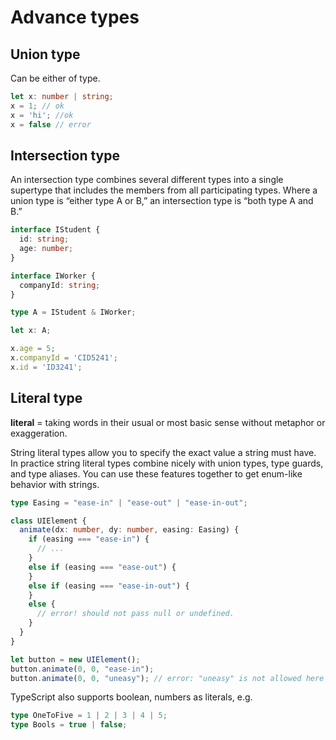 # Advance types

## Union type

Can be either of type.

```typescript
let x: number | string;
x = 1; // ok
x = 'hi'; //ok
x = false // error
```

## Intersection type

An intersection type combines several different types into a single supertype that includes the members from all participating types. Where a union type is “either type A or B,” an intersection type is “both type A and B.”

```typescript
interface IStudent {
  id: string;
  age: number;
}

interface IWorker {
  companyId: string;
}

type A = IStudent & IWorker;

let x: A;

x.age = 5;
x.companyId = 'CID5241';
x.id = 'ID3241';
```

## Literal type

**literal** = taking words in their usual or most basic sense without metaphor or exaggeration.

String literal types allow you to specify the exact value a string must have. In practice string literal types combine nicely with union types, type guards, and type aliases. You can use these features together to get enum-like behavior with strings.

```typescript
type Easing = "ease-in" | "ease-out" | "ease-in-out";

class UIElement {
  animate(dx: number, dy: number, easing: Easing) {
    if (easing === "ease-in") {
      // ...
    }
    else if (easing === "ease-out") {
    }
    else if (easing === "ease-in-out") {
    }
    else {
      // error! should not pass null or undefined.
    }
  }
}

let button = new UIElement();
button.animate(0, 0, "ease-in");
button.animate(0, 0, "uneasy"); // error: "uneasy" is not allowed here
```

TypeScript also supports boolean, numbers as literals, e.g.

```typescript
type OneToFive = 1 | 2 | 3 | 4 | 5;
type Bools = true | false;
```

